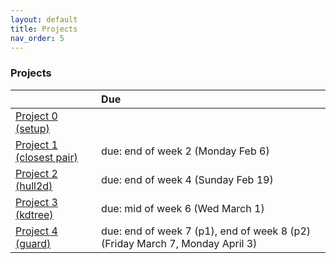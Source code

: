 ```yaml
---
layout: default 
title: Projects 
nav_order: 5
---
```



### Projects 

|                   |    Due                |
|:------------------|:----------------------|
| [Project 0 (setup)](Projects/P0-setup.md) |                       |
| [Project 1 (closest pair)](Projects/P1-closest.md) |  due: end of week 2 (Monday Feb 6)  |
| [Project 2 (hull2d)](Projects/P2-hull2d.md) | due: end of week 4 (Sunday Feb 19)
| [Project 3 (kdtree)](Projects/P3-mondrian.md) | due: mid of week 6 (Wed March 1)
| [Project 4 (guard)](Projects/P4-guard.md) | due: end of week 7 (p1), end of week 8 (p2) (Friday March 7,  Monday April 3)




